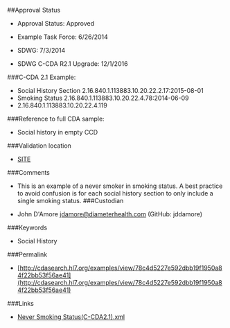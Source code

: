 ##Approval Status 

* Approval Status: Approved
* Example Task Force: 6/26/2014
* SDWG: 7/3/2014

* SDWG C-CDA R2.1 Upgrade: 12/1/2016    

###C-CDA 2.1 Example: 
 

* Social History Section 2.16.840.1.113883.10.20.22.2.17:2015-08-01
* Smoking Status 2.16.840.1.113883.10.20.22.4.78:2014-06-09
* 2.16.840.1.113883.10.20.22.4.119

###Reference to full CDA sample:
* Social history in empty CCD


###Validation location

* [SITE](https://sitenv.org/c-cda-validator)


###Comments

* This is an example of a never smoker in smoking status. A best practice to avoid confusion is for each social history section to only include a single smoking status.
###Custodian

* John D'Amore jdamore@diameterhealth.com (GitHub: jddamore)



###Keywords

* Social History

###Permalink 

* [http://cdasearch.hl7.org/examples/view/78c4d5227e592dbb19f1950a84f22bb53f56ae41](http://cdasearch.hl7.org/examples/view/78c4d5227e592dbb19f1950a84f22bb53f56ae41)

###Links 

* [Never Smoking Status(C-CDA2.1).xml](https://github.com/HL7/C-CDA-Examples/tree/master/Social%20History/Never%20Smoking%20Status/Never%20Smoking%20Status%28C-CDA2.1%29.xml)
